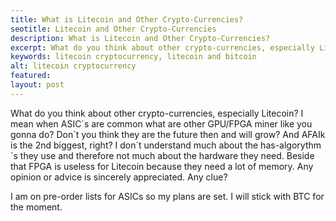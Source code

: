 ```yaml
---
title: What is Litecoin and Other Crypto-Currencies?
seotitle: Litecoin and Other Crypto-Currencies
description: What is Litecoin and Other Crypto-Currencies?
excerpt: What do you think about other crypto-currencies, especially Litecoin?
keywords: litecoin cryptocurrency, litecoin and bitcoin
alt: litecoin cryptocurrency
featured: 
layout: post
---
```


What do you think about other crypto-currencies, especially Litecoin? I mean
  when ASIC´s are common what are other GPU/FPGA miner like you gonna do? Don´t you
  think they are the future then and will grow? And AFAIk is the 2nd biggest, right?
  I don´t understand much about the has-algorythm´s they use and therefore not much
  about the hardware they need. Beside that FPGA is useless for Litecoin because they
  need a lot of memory. Any opinion or advice is sincerely appreciated. Any clue?
  
I am on pre-order lists for ASICs so my plans are set. I will stick with BTC for the moment.

